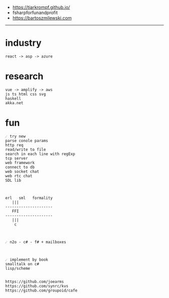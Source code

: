 * https://tiarkrompf.github.io/
* fsharpforfunandprofit
* https://bartoszmilewski.com

---

# industry
```
react -> asp -> azure
```

# research
```
vue -> amplify -> aws
js ts html css svg
haskell
akka.net
```

# fun
```
☄️ try new
parse conole params
http req
read/write to file
search in each line with regExp
tcp server
web framework
connect to db
web socket chat
web rtc chat
SDL lib



erl   sml   formality
   |||
---------------------
   FFI
---------------------
   |||
    c



☄️ n2o - c# - f# + mailboxes



☄️ implement by book
smalltalk on c#
lisp/scheme


https://github.com/joearms
https://github.com/synrc/kvs
https://github.com/groupoid/cafe
```
